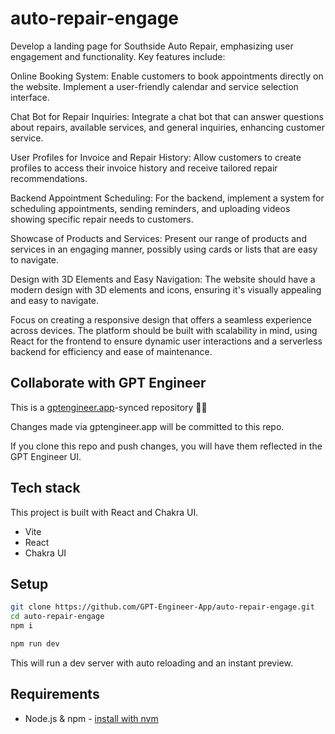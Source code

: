# auto-repair-engage

Develop a landing page for Southside Auto Repair, emphasizing user engagement and functionality. Key features include:

Online Booking System: Enable customers to book appointments directly on the website. Implement a user-friendly calendar and service selection interface.

Chat Bot for Repair Inquiries: Integrate a chat bot that can answer questions about repairs, available services, and general inquiries, enhancing customer service.

User Profiles for Invoice and Repair History: Allow customers to create profiles to access their invoice history and receive tailored repair recommendations.

Backend Appointment Scheduling: For the backend, implement a system for scheduling appointments, sending reminders, and uploading videos showing specific repair needs to customers.

Showcase of Products and Services: Present our range of products and services in an engaging manner, possibly using cards or lists that are easy to navigate.

Design with 3D Elements and Easy Navigation: The website should have a modern design with 3D elements and icons, ensuring it's visually appealing and easy to navigate.

Focus on creating a responsive design that offers a seamless experience across devices. The platform should be built with scalability in mind, using React for the frontend to ensure dynamic user interactions and a serverless backend for efficiency and ease of maintenance.


## Collaborate with GPT Engineer

This is a [gptengineer.app](https://gptengineer.app)-synced repository 🌟🤖

Changes made via gptengineer.app will be committed to this repo.

If you clone this repo and push changes, you will have them reflected in the GPT Engineer UI.

## Tech stack

This project is built with React and Chakra UI.

- Vite
- React
- Chakra UI

## Setup

```sh
git clone https://github.com/GPT-Engineer-App/auto-repair-engage.git
cd auto-repair-engage
npm i
```

```sh
npm run dev
```

This will run a dev server with auto reloading and an instant preview.

## Requirements

- Node.js & npm - [install with nvm](https://github.com/nvm-sh/nvm#installing-and-updating)
